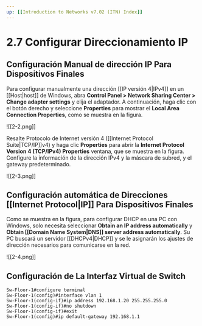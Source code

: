 ```yaml
---
up: [[Introduction to Networks v7.02 (ITN) Index]]
---
```

# 2.7 Configurar Direccionamiento IP

## Configuración Manual de dirección IP Para Dispositivos Finales

Para configurar manualmente una dirección [[IP versión 4|IPv4]] en un [[Host|host]] de Windows, abra **Control Panel > Network Sharing Center > Change adapter settings** y elija el adaptador. A continuación, haga clic con el botón derecho y seleccione **Properties** para mostrar el **Local Area Connection Properties**, como se muestra en la figura.

![[2-2.png]]

Resalte Protocolo de Internet versión 4 ([[Internet Protocol Suite|TCP/IP]]v4) y haga clic **Properties** para abrir la **Internet Protocol Version 4 (TCP/IPv4) Properties** ventana, que se muestra en la figura. Configure la información de la dirección IPv4 y la máscara de subred, y el gateway predeterminado.

![[2-3.png]]

## Configuración automática de Direcciones [[Internet Protocol|IP]] Para Dispositivos Finales

Como se muestra en la figura, para configurar DHCP en una PC con Windows, solo necesita seleccionar **Obtain an IP address automatically** y **Obtain [[Domain Name System|DNS]] server address automatically**. Su PC buscará un servidor [[DHCPv4|DHCP]] y se le asignarán los ajustes de dirección necesarios para comunicarse en la red.

![[2-4.png]]

## Configuración de La Interfaz Virtual de Switch

```
Sw-Floor-1#configure terminal
Sw-Floor-1(config)#interface vlan 1
Sw-Floor-1(config-if)#ip address 192.168.1.20 255.255.255.0
Sw-Floor-1(config-if)#no shutdown 
Sw-Floor-1(config-if)#exit
Sw-Floor-1(config)#ip default-gateway 192.168.1.1
```
